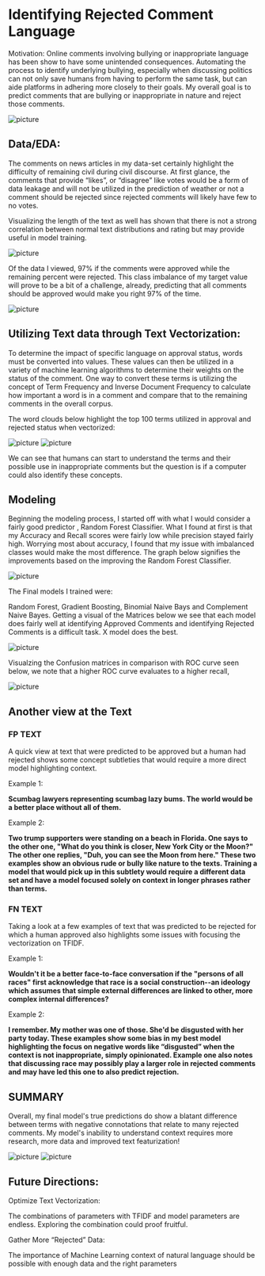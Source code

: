 # Identifying Rejected Comment Language

Motivation:
Online comments involving bullying or inappropriate language has been show to have some unintended consequences. Automating the process to identify underlying bullying, especially when discussing politics can not only save humans from having to perform the same task, but can aide platforms in adhering more closely to their goals. My overall goal is to predict comments that are bullying or inappropriate in nature and reject those comments. 

![picture](images/nlp3.png)

## Data/EDA:
The comments on news articles in my data-set certainly highlight the difficulty of remaining civil during civil discourse. At first glance, the comments that provide “likes”, or “disagree” like votes would be a form of data leakage and will not be utilized in the prediction of weather or not a comment should be rejected since rejected comments will likely have few to no votes. 

Visualizing the length of the text as well has shown that there is not a strong correlation between normal text distributions and rating but may provide useful in model training. 

![picture](images/violin_rating_txt.png)

Of the data I viewed, 97% if the comments were approved while the remaining percent were rejected. This class imbalance of my target value will prove to be a bit of a challenge, already, predicting that all comments should be approved would make you right 97% of the time. 

![picture](images/orig_bar.png)


## Utilizing Text data through Text Vectorization:

To determine the impact of specific language on approval status, words must be converted into values. These values can then be utilized in a variety of machine learning algorithms to determine their weights on the status of the comment. One way to convert these terms is utilizing the concept of Term Frequency and Inverse Document Frequency to calculate how important a word is in a comment and compare that to the remaining comments in the overall corpus. 

The word clouds below highlight the top 100 terms utilized in approval and rejected status when vectorized:

![picture](images/Accepted_wp.png) ![picture](images/Rejected_wp.png)



We can see that humans can start to understand the terms and their possible use in inappropriate comments but the question is if a computer could also identify these concepts.

## Modeling

Beginning the modeling process, I started off with what I would consider a fairly good predictor , Random Forest Classifier. What I found at first is that my Accuracy and Recall scores were fairly low while precision stayed fairly high. Worrying most about accuracy, I found that my issue with imbalanced classes would make the most difference. The graph below signifies the improvements based on the improving the Random Forest Classifier. 


![picture](images/Score_improve.png)


The Final models I trained were:

Random Forest, Gradient Boosting, Binomial Naive Bays and Complement Naive Bayes. Getting a visual of the Matrices below we see that each model does fairly well at identifying Approved Comments and identifying Rejected Comments is a difficult task. X model does the best.

![picture](images/six_matrices.png)



Visualzing the Confusion matrices in comparison with ROC curve seen below, we note that a higher ROC curve evaluates to a higher recall, 

![picture](images/six_ROC.png)




## Another view at the Text

### FP TEXT

A quick view at text that were predicted to be approved but a human had rejected shows some concept subtleties that would require a more direct model highlighting context. 

Example 1:

**Scumbag lawyers representing scumbag lazy bums.  The world would be a better place without all of them.** 

Example 2:

**Two trump supporters were standing on a beach in Florida. One says to the other one, "What do you think is closer, New York City or the Moon?" The other one replies, "Duh, you can see the Moon from here." 
These two examples show an obvious rude or bully like nature to the texts. Training a model that would pick up in this subtlety would require a different data set and have a model focused solely on context in longer phrases rather than terms.**


### FN TEXT

Taking a look at a few examples of text that was predicted to be rejected for which a human approved also highlights some issues with focusing the vectorization on TFIDF. 

Example 1:

**Wouldn't it be a better face-to-face conversation if the "persons of all races" first acknowledge that race is a social construction--an ideology which assumes that simple external differences are linked to other, more complex internal differences?** 

Example 2:

**I remember. My mother was one of those. She'd be disgusted with her party today. 
These examples show some bias in my best model highlighting the focus on negative words like “disgusted” when the context is not inappropriate, simply opinionated. Example one also notes that discussing race may possibly play a larger role in rejected comments and may have led this one to also predict rejection.**


## SUMMARY

Overall, my final model's true predictions do show a blatant difference between terms with negative connotations that relate to many rejected comments. My model's inability to understand context requires more research, more data and improved text featurization!

![picture](images/tp_wordcloud.png)
![picture](images/tn_wordcloud.png)


## Future Directions:

Optimize Text Vectorization:

The combinations of parameters with TFIDF and model parameters are endless. Exploring the combination could proof fruitful.

Gather More “Rejected” Data:

The importance of Machine Learning context of natural language should be possible with enough data and the right parameters 
